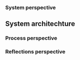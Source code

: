 ### System perspective

## System architechture


### Process perspective


### Reflections perspective